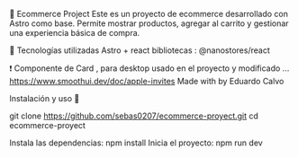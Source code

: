 🛒 Ecommerce Project
Este es un proyecto de ecommerce desarrollado con Astro como base. Permite mostrar productos, agregar al carrito y gestionar una experiencia básica de compra.

🚀 Tecnologías utilizadas
Astro + react
bibliotecas : @nanostores/react

❗ Componente de Card , para desktop usado en el proyecto y modificado ...
https://www.smoothui.dev/doc/apple-invites
Made with
by Eduardo Calvo

Instalación y uso 👟

git clone https://github.com/sebas0207/ecommerce-proyect.git
cd ecommerce-proyect

Instala las dependencias:
npm install
Inicia el proyecto:
npm run dev
